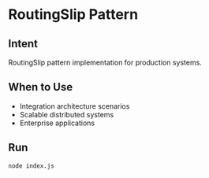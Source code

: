 # RoutingSlip Pattern

## Intent
RoutingSlip pattern implementation for production systems.

## When to Use
- Integration architecture scenarios
- Scalable distributed systems
- Enterprise applications

## Run
```bash
node index.js
```
